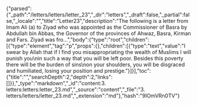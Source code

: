 {"parsed":{"_path":"/letters/letters/letter_23","_dir":"letters","_draft":false,"_partial":false,"_locale":"","title":"Letter23","description":"The following is a letter from Imam Ali (a) to Ziyad who was appointed as the Commissioner of Basra by Abdullah bin Abbas, the Governor of the provinces of Ahwaz, Basra, Kirman and Fars. Ziyad was fro...","body":{"type":"root","children":[{"type":"element","tag":"p","props":{},"children":[{"type":"text","value":"I swear by Allah that if I find you misappropriating the wealth of Muslims I will punish you\nin such a way that you will be left poor. Besides this poverty there will be the burden of sins\non your shoulders, you will be disgraced and humiliated, losing your position and prestige."}]}],"toc":{"title":"","searchDepth":2,"depth":2,"links":[]}},"_type":"markdown","_id":"content:3. letters:letters:letter_23.md","_source":"content","_file":"3. letters/letters/letter_23.md","_extension":"md"},"hash":"9IOmVRn0TV"}